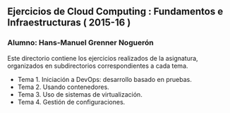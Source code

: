 ## Ejercicios de Cloud Computing : Fundamentos e Infraestructuras ( 2015-16 )

### Alumno: Hans-Manuel Grenner Noguerón

Este directorio contiene los ejercicios realizados de la asignatura, organizados en subdirectorios correspondientes a cada tema.

* Tema 1. Iniciación a DevOps: desarrollo basado en pruebas.
* Tema 2. Usando contenedores.
* Tema 3. Uso de sistemas de virtualización.
* Tema 4. Gestión de configuraciones.
